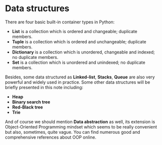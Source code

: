 # Data structures

There are four basic built-in container types in Python:

* **List** is a collection which is ordered and changeable; duplicate members.
* **Tuple** is a collection which is ordered and unchangeable; duplicate members.
* **Dictionary** is a collection which is unordered, changeable and indexed; no duplicate members.
* **Set** is a collection which is unordered and unindexed; no duplicate members.

Besides, some data structured as **Linked-list**, **Stacks**, **Queue** are also very powerful and widely used in practice. Some other data structures will be briefly presented in this note including:

* **Heap**
* **Binary search tree**
* **Red-Black tree**
* **Trie**

And of course we should mention **Data abstraction** as well, its extension is Object-Oriented Programming mindset which seems to be really convenient but also, sometimes, quite vague. You can find numerous good and comprehensive references about OOP online.


